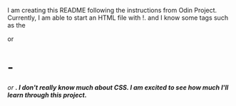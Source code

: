 I am creating this README following the instructions from Odin Project. 
Currently, I am able to start an HTML file with !. and I know some tags such as the <p> or <h1>-<h6> or <strong>. I don't really know much about CSS. I am excited to see how much I'll learn through this project. 